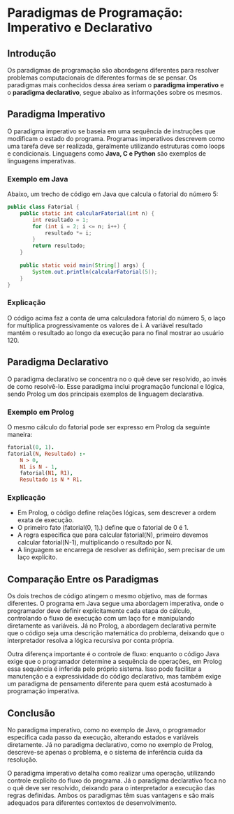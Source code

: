 # Paradigmas de Programação: Imperativo e Declarativo

## Introdução
Os paradigmas de programação são abordagens diferentes para resolver problemas computacionais de diferentes formas de se pensar. Os paradigmas mais conhecidos dessa área seriam o **paradigma imperativo** e o **paradigma declarativo**, segue abaixo as informações sobre os mesmos.

## Paradigma Imperativo
O paradigma imperativo se baseia em uma sequência de instruções que modificam o estado do programa. Programas imperativos descrevem como uma tarefa deve ser realizada, geralmente utilizando estruturas como loops e condicionais. Linguagens como **Java, C e Python** são exemplos de linguagens imperativas.

### Exemplo em Java
Abaixo, um trecho de código em Java que calcula o fatorial do número 5:

```java
public class Fatorial {
    public static int calcularFatorial(int n) {
        int resultado = 1;
        for (int i = 2; i <= n; i++) {
            resultado *= i;
        }
        return resultado;
    }
    
    public static void main(String[] args) {
        System.out.println(calcularFatorial(5)); 
    }
}
```

### Explicação
O código acima faz a conta de uma calculadora fatorial do número 5, o laço for multiplica progressivamente os valores de i. A variável resultado mantém o resultado ao longo da execução para no final mostrar ao usuário 120.

## Paradigma Declarativo
O paradigma declarativo se concentra no o quê deve ser resolvido, ao invés de como resolvê-lo. Esse paradigma inclui programação funcional e lógica, sendo Prolog um dos principais exemplos de linguagem declarativa.

### Exemplo em Prolog
O mesmo cálculo do fatorial pode ser expresso em Prolog da seguinte maneira:

```prolog
fatorial(0, 1).
fatorial(N, Resultado) :-
    N > 0,
    N1 is N - 1,
    fatorial(N1, R1),
    Resultado is N * R1.
```

### Explicação
- Em Prolog, o código define relações lógicas, sem descrever a ordem exata de execução.
- O primeiro fato (fatorial(0, 1).) define que o fatorial de 0 é 1.
- A regra especifica que para calcular fatorial(N), primeiro devemos calcular fatorial(N-1), multiplicando o resultado por N.
- A linguagem se encarrega de resolver as definição, sem precisar de um laço explícito.

## Comparação Entre os Paradigmas
Os dois trechos de código atingem o mesmo objetivo, mas de formas diferentes. O programa em Java segue uma abordagem imperativa, onde o programador deve definir explicitamente cada etapa do cálculo, controlando o fluxo de execução com um laço for e manipulando diretamente as variáveis. Já no Prolog, a abordagem declarativa permite que o código seja uma descrição matemática do problema, deixando que o interpretador resolva a lógica recursiva por conta própria.

Outra diferença importante é o controle de fluxo: enquanto o código Java exige que o programador determine a sequência de operações, em Prolog essa sequência é inferida pelo próprio sistema. Isso pode facilitar a manutenção e a expressividade do código declarativo, mas também exige um paradigma de pensamento diferente para quem está acostumado à programação imperativa.

## Conclusão
No paradigma imperativo, como no exemplo de Java, o programador especifica cada passo da execução, alterando estados e variáveis diretamente. Já no paradigma declarativo, como no exemplo de Prolog, descreve-se apenas o problema, e o sistema de inferência cuida da resolução.

O paradigma imperativo detalha como realizar uma operação, utilizando controle explícito do fluxo do programa. Já o paradigma declarativo foca no o quê deve ser resolvido, deixando para o interpretador a execução das regras definidas. Ambos os paradigmas têm suas vantagens e são mais adequados para diferentes contextos de desenvolvimento.